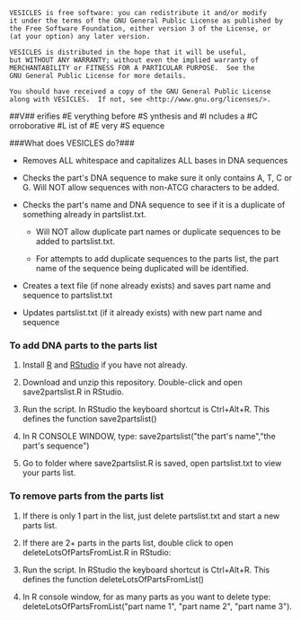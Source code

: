     VESICLES is free software: you can redistribute it and/or modify
    it under the terms of the GNU General Public License as published by
    the Free Software Foundation, either version 3 of the License, or
    (at your option) any later version.

    VESICLES is distributed in the hope that it will be useful,
    but WITHOUT ANY WARRANTY; without even the implied warranty of
    MERCHANTABILITY or FITNESS FOR A PARTICULAR PURPOSE.  See the
    GNU General Public License for more details.

    You should have received a copy of the GNU General Public License
    along with VESICLES.  If not, see <http://www.gnu.org/licenses/>.

##V## erifies 
#E verything before 
#S ynthesis and 
#I ncludes a 
#C orroborative 
#L ist of 
#E very 
#S equence

###What does VESICLES do?###

* Removes ALL whitespace and capitalizes ALL bases in DNA sequences

* Checks the part's DNA sequence to make sure it only contains A, T, C or G. Will NOT allow sequences with non-ATCG characters to be added. 

* Checks the part's name and DNA sequence to see if it is a duplicate of something already in partslist.txt. 

    * Will NOT allow duplicate part names or duplicate sequences to be added to partslist.txt. 

    * For attempts to add duplicate sequences to the parts list, the part name of the sequence being duplicated will be identified. 

* Creates a text file (if none already exists) and saves part name and sequence to partslist.txt

* Updates partslist.txt (if it already exists) with new part name and sequence

### To add DNA parts to the parts list ###

1. Install <a href="https://cloud.r-project.org/">R</a> and <a href="https://www.rstudio.com/products/rstudio/download3/">RStudio</a> if you have not already. 

2. Download and unzip this repository. Double-click and open save2partslist.R in RStudio.  

3. Run the script. In RStudio the keyboard shortcut is Ctrl+Alt+R. This defines the function save2partslist()

4. In R CONSOLE WINDOW, type: save2partslist("the part's name","the part's sequence")

5. Go to folder where save2partslist.R is saved, open partslist.txt to view your parts list. 

### To remove parts from the parts list ###

1. If there is only 1 part in the list, just delete partslist.txt and start a new parts list. 

2. If there are 2+ parts in the parts list, double click to open deleteLotsOfPartsFromList.R in RStudio:

  1. Run the script. In RStudio the keyboard shortcut is Ctrl+Alt+R. This defines the function deleteLotsOfPartsFromList()

  2. In R console window, for as many parts as you want to delete type: deleteLotsOfPartsFromList("part name 1", "part name 2", "part name 3"). 


